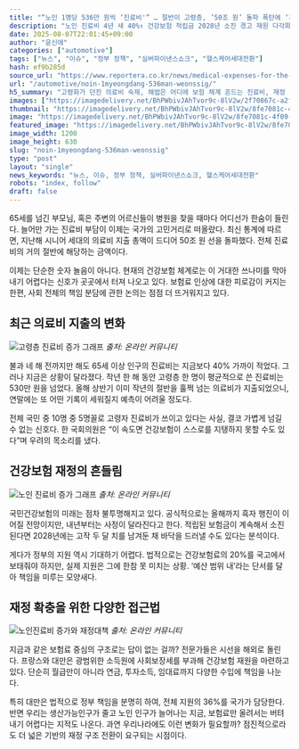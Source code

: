 ```yaml
---
title: "“노인 1명당 536만 원씩 ‘진료비'” … 절반이 고령층, ’50조 원’ 돌파 폭탄에 ‘재정 비상’"
description: "노인 진료비 4년 새 40%↑ 건강보험 적립금 2028년 소진 경고 재원 다각화 논의 불붙나 ..."
date: 2025-08-07T22:01:45+09:00
author: "윤신애"
categories: ["automotive"]
tags: ["뉴스", "이슈", "정부 정책", "실버파이낸스쇼크", "헬스케어세대전환"]
hash: ef9b285d
source_url: "https://www.reportera.co.kr/news/medical-expenses-for-the-elderly/"
url: "/automotive/noin-1myeongdang-536man-weonssig/"
h5_summary: "고령화가 던진 의료비 숙제, 해법은 어디에 보험 체계 흔드는 진료비, 재정 대안 모색 시급"
images: ["https://imagedelivery.net/BhPWbivJAhTvor9c-8lV2w/2f70867c-a2fc-4852-929b-2570957e9000/public", "https://imagedelivery.net/BhPWbivJAhTvor9c-8lV2w/8fe7081c-4f09-4c30-3e5f-bf2078e19c00/public", "https://imagedelivery.net/BhPWbivJAhTvor9c-8lV2w/1d93e610-9d7d-4544-322b-e4ef057e2a00/public", "https://imagedelivery.net/BhPWbivJAhTvor9c-8lV2w/e7179b9c-eadd-46ae-96ad-d874df80f200/public"]
thumbnail: "https://imagedelivery.net/BhPWbivJAhTvor9c-8lV2w/8fe7081c-4f09-4c30-3e5f-bf2078e19c00/public"
image: "https://imagedelivery.net/BhPWbivJAhTvor9c-8lV2w/8fe7081c-4f09-4c30-3e5f-bf2078e19c00/public"
featured_image: "https://imagedelivery.net/BhPWbivJAhTvor9c-8lV2w/8fe7081c-4f09-4c30-3e5f-bf2078e19c00/public"
image_width: 1200
image_height: 630
slug: "noin-1myeongdang-536man-weonssig"
type: "post"
layout: "single"
news_keywords: "뉴스, 이슈, 정부 정책, 실버파이낸스쇼크, 헬스케어세대전환"
robots: "index, follow"
draft: false
---
```


65세를 넘긴 부모님, 혹은 주변의 어르신들이 병원을 찾을 때마다 어디선가 한숨이 들린다. 늘어만 가는 진료비 부담이 이제는 국가의 고민거리로 떠올랐다. 최신 통계에 따르면, 지난해 시니어 세대의 의료비 지출 총액이 드디어 50조 원 선을 돌파했다. 전체 진료비의 거의 절반에 해당하는 금액이다.

이제는 단순한 숫자 놀음이 아니다. 현재의 건강보험 체계로는 이 거대한 쓰나미를 막아내기 어렵다는 신호가 곳곳에서 터져 나오고 있다. 보험료 인상에 대한 피로감이 커지는 한편, 사회 전체의 책임 분담에 관한 논의는 점점 더 뜨거워지고 있다.

## 최근 의료비 지출의 변화

![고령층 진료비 증가 그래프](https://imagedelivery.net/BhPWbivJAhTvor9c-8lV2w/2f70867c-a2fc-4852-929b-2570957e9000/public)
*출처: 온라인 커뮤니티*


불과 네 해 전까지만 해도 65세 이상 인구의 진료비는 지금보다 40% 가까이 적었다. 그러나 지금은 상황이 달라졌다. 작년 한 해 동안 고령층 한 명이 평균적으로 쓴 진료비는 530만 원을 넘었다. 올해 상반기 이미 작년의 절반을 훌쩍 넘는 의료비가 지출되었으니, 연말에는 또 어떤 기록이 세워질지 예측이 어려울 정도다.

전체 국민 중 10명 중 5명꼴로 고령자 진료비가 쓰이고 있다는 사실, 결코 가볍게 넘길 수 없는 신호다. 한 국회의원은 “이 속도면 건강보험이 스스로를 지탱하지 못할 수도 있다”며 우려의 목소리를 냈다.

## 건강보험 재정의 흔들림

![노인 진료비 증가 그래프](https://imagedelivery.net/BhPWbivJAhTvor9c-8lV2w/1d93e610-9d7d-4544-322b-e4ef057e2a00/public)
*출처: 온라인 커뮤니티*


국민건강보험의 미래는 점차 불투명해지고 있다. 공식적으로는 올해까지 흑자 행진이 이어질 전망이지만, 내년부터는 사정이 달라진다고 한다. 적립된 보험금이 계속해서 소진된다면 2028년에는 고작 두 달 치를 남겨둔 채 바닥을 드러낼 수도 있다는 분석이다.

게다가 정부의 지원 역시 기대하기 어렵다. 법적으로는 건강보험료의 20%를 국고에서 보태줘야 하지만, 실제 지원은 그에 한참 못 미치는 상황. ‘예산 범위 내’라는 단서를 달아 책임을 미루는 모양새다.

## 재정 확충을 위한 다양한 접근법

![노인진료비 증가와 재정대책](https://imagedelivery.net/BhPWbivJAhTvor9c-8lV2w/e7179b9c-eadd-46ae-96ad-d874df80f200/public)
*출처: 온라인 커뮤니티*


지금과 같은 보험료 중심의 구조로는 답이 없는 걸까? 전문가들은 시선을 해외로 돌린다. 프랑스와 대만은 광범위한 소득원에 사회보장세를 부과해 건강보험 재원을 마련하고 있다. 단순히 월급만이 아니라 연금, 투자소득, 임대료까지 다양한 수입에 책임을 나눈다.

특히 대만은 법적으로 정부 책임을 분명히 하여, 전체 지원의 36%를 국가가 담당한다. 반면 우리는 생산가능인구가 줄고 노인 인구가 늘어나는 지금, 보험료만 올려서는 버텨내기 어렵다는 지적도 나온다. 과연 우리나라에도 이런 변화가 필요할까? 점진적으로라도 더 넓은 기반의 재정 구조 전환이 요구되는 시점이다.
